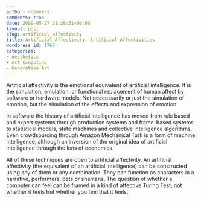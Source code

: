 ```yaml
---
author: robmyers
comments: true
date: 2009-05-27 21:29:31+00:00
layout: post
slug: artificial_affectivity
title: Artificial Affectivity, Artificial Affectivities
wordpress_id: 1763
categories:
- Aesthetics
- Art Computing
- Generative Art
---
```


Artificial affectivity is the emotional equivalent of artificial intelligence. It is the simulation, emulation, or functional replacement of human affect by software or hardware models. Not neccessarily or just the simulation of emotion, but the simulation of the effects and expression of emotion.  
  
In software the history of artificial intelligence has moved from rule based and expert systems through production systems and frame-based systems to statistical models, state machines and collective intelligence algorithms. Even crowdsourcing through Amazon Mechanical Turk is a form of machine intelligence, although an inversion of the original idea of artificial intelligence through the lens of economics.  
  
All of these techniques are open to artificial affectivity. An artificial affectivity (the equivalent of an artificial intelligence) can be constructed using any of them or any combination. They can function as characters in a narrative, performers, pets or shamans. The question of whether a computer can feel can be framed in a kind of affective Turing Test; not whether it feels but whether you feel that it feels.  


